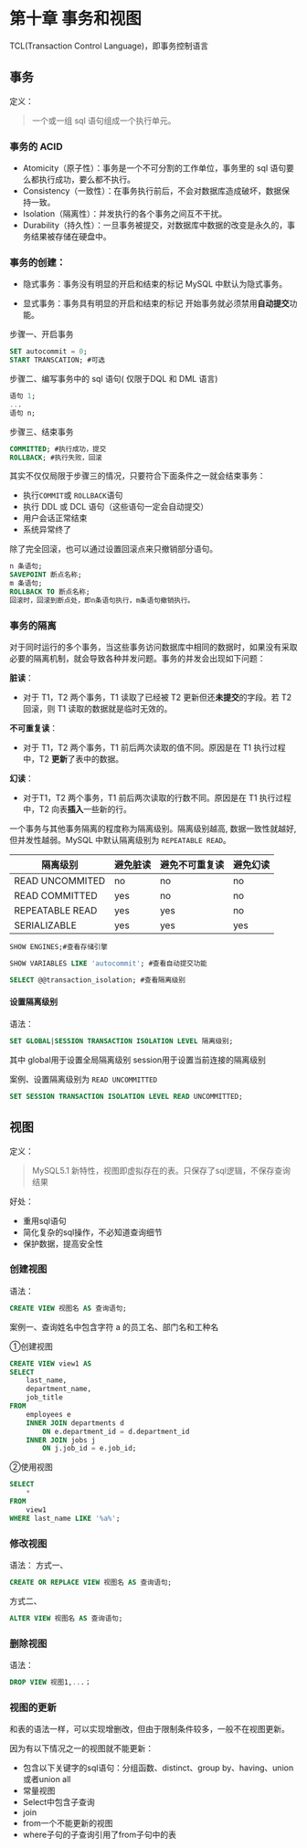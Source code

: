 # 第十章 事务和视图

TCL(Transaction Control Language)，即事务控制语言

## 事务
定义：
>一个或一组 sql 语句组成一个执行单元。

### 事务的 ACID
- Atomicity（原子性）：事务是一个不可分割的工作单位，事务里的 sql 语句要么都执行成功，要么都不执行。
- Consistency（一致性）：在事务执行前后，不会对数据库造成破坏，数据保持一致。
- Isolation（隔离性）：并发执行的各个事务之间互不干扰。
- Durability（持久性）：一旦事务被提交，对数据库中数据的改变是永久的，事务结果被存储在硬盘中。

### 事务的创建：
- 隐式事务：事务没有明显的开启和结束的标记
MySQL 中默认为隐式事务。

- 显式事务：事务具有明显的开启和结束的标记
开始事务就必须禁用**自动提交**功能。

步骤一、开启事务
```sql
SET autocommit = 0;
START TRANSCATION; #可选
```
步骤二、编写事务中的 sql 语句( 仅限于DQL 和 DML 语言)
```sql
语句 1;
...
语句 n;
```
步骤三、结束事务
```sql
COMMITTED; #执行成功，提交
ROLLBACK; #执行失败，回滚
```
其实不仅仅局限于步骤三的情况，只要符合下面条件之一就会结束事务：
- 执行```COMMIT```或 ```ROLLBACK```语句
- 执行 DDL 或 DCL 语句（这些语句一定会自动提交）
- 用户会话正常结束
- 系统异常终了

除了完全回滚，也可以通过设置回滚点来只撤销部分语句。
```sql
n 条语句;
SAVEPOINT 断点名称;
m 条语句;
ROLLBACK TO 断点名称;
回滚时，回滚到断点处，即n条语句执行，m条语句撤销执行。
```

### 事务的隔离
对于同时运行的多个事务，当这些事务访问数据库中相同的数据时，如果没有采取必要的隔离机制，就会导致各种并发问题。事务的并发会出现如下问题：

**脏读**：
- 对于 T1，T2 两个事务，T1 读取了已经被 T2 更新但还**未提交**的字段。若 T2 回滚，则 T1 读取的数据就是临时无效的。

**不可重复读**：
- 对于 T1，T2 两个事务，T1 前后两次读取的值不同。原因是在 T1 执行过程中，T2 **更新**了表中的数据。

**幻读**：
- 对于T1，T2 两个事务，T1 前后两次读取的行数不同。原因是在 T1 执行过程中，T2 向表**插入**一些新的行。

一个事务与其他事务隔离的程度称为隔离级别。隔离级别越高, 数据一致性就越好, 但并发性越弱。MySQL 中默认隔离级别为 ```REPEATABLE READ```。

| 隔离级别        | 避免脏读 | 避免不可重复读 | 避免幻读 |
| --------------- | -------- | -------------- | -------- |
| READ UNCOMMITED | no       | no             | no       |
| READ COMMITTED  | yes      | no             | no       |
| REPEATABLE READ | yes      | yes            | no       |
| SERIALIZABLE    | yes      | yes            | yes      |

```sql
SHOW ENGINES;#查看存储引擎
```
 ```sql
SHOW VARIABLES LIKE 'autocommit'; #查看自动提交功能
 ```
```sql
SELECT @@transaction_isolation; #查看隔离级别
```

#### 设置隔离级别
语法：
```sql
SET GLOBAL|SESSION TRANSACTION ISOLATION LEVEL 隔离级别;
```
其中
global用于设置全局隔离级别
session用于设置当前连接的隔离级别

案例、设置隔离级别为 ```READ UNCOMMITTED```
```sql
SET SESSION TRANSACTION ISOLATION LEVEL READ UNCOMMITTED;
```

## 视图
定义：
>MySQL5.1 新特性，视图即虚拟存在的表。只保存了sql逻辑，不保存查询结果

好处：
- 重用sql语句
- 简化复杂的sql操作，不必知道查询细节
- 保护数据，提高安全性


### 创建视图
语法：
```sql
CREATE VIEW 视图名 AS 查询语句;
```
案例一、查询姓名中包含字符 a 的员工名、部门名和工种名

①创建视图
```sql
CREATE VIEW view1 AS
SELECT
    last_name,
    department_name,
    job_title
FROM
    employees e
    INNER JOIN departments d
        ON e.department_id = d.department_id
    INNER JOIN jobs j
        ON j.job_id = e.job_id;
```
②使用视图
```sql
SELECT
    *
FROM
    view1
WHERE last_name LIKE '%a%';
```
### 修改视图
 语法：
 方式一、
 ```sql
CREATE OR REPLACE VIEW 视图名 AS 查询语句;
 ```
方式二、
```sql
ALTER VIEW 视图名 AS 查询语句;
```
### 删除视图
语法：
```sql
DROP VIEW 视图1,...；
```

### 视图的更新

和表的语法一样，可以实现增删改，但由于限制条件较多，一般不在视图更新。

因为有以下情况之一的视图就不能更新：

- 包含以下关键字的sql语句：分组函数、distinct、group by、having、union或者union all
- 常量视图
- Select中包含子查询
- join
- from一个不能更新的视图
- where子句的子查询引用了from子句中的表